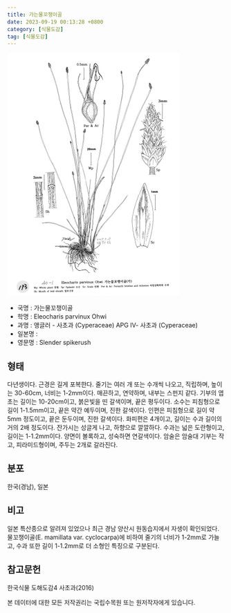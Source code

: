 ```yaml
---
title: 가는물꼬챙이골
date: 2023-09-19 00:13:28 +0800
category: [식물도감]
tag: [식물도감]
---
```




![가는물꼬챙이골](/assets/img/fileUpload/plants/basic/illustration/9871_illustration_th2.jpg)
- 국명 : 가는물꼬챙이골
- 학명 : Eleocharis parvinux Ohwi
- 과명 : 앵글러 - 사초과 (Cyperaceae) APG Ⅳ- 사초과 (Cyperaceae)
- 일본명 : 
- 영문명 : Slender spikerush


## 형태
다년생이다. 근경은 길게 포복한다. 줄기는 여러 개 또는 수개씩 나오고, 직립하며, 높이는 30-60cm, 너비는 1-2mm이다. 매끈하고, 연약하며, 내부는 스펀지 같다. 기부의 엽초는 길이는 10-20cm이고, 붉은빛을 띤 갈색이며, 끝은 평두이다. 소수는 피침형으로 길이 1-1.5mm이고, 끝은 약간 예두이며, 진한 갈색이다. 인편은 피침형으로 길이 약 5mm 정도이고, 끝은 둔두이며, 진한 갈색이다. 화피편은 4개이고, 길이는 수과 길이의 거의 2배 정도이다. 잔가시는 성글게 나고, 하향으로 깔깔하다. 수과는 넓은 도란형이고, 길이는 1-1.2mm이다. 양면이 볼록하고, 성숙하면 연갈색이다. 암술은 암술대 기부는 작고, 피라미드형이며, 주두는 2개로 갈라진다.
## 분포
한국(경남), 일본
## 비고
일본 특산종으로 알려져 있었으나 최근 경남 양산시 원동습지에서 자생이 확인되었다. 물꼬챙이골(E. mamillata var. cyclocarpa)에 비하여 줄기의 너비가 1-2mm로 가늘고, 수과 또한 길이 1-1.2mm로 더 소형인 특징으로 구분된다.
## 참고문헌
한국식물 도해도감4 사초과(2016)






본 데이터에 대한 모든 저작권리는 국립수목원 또는 원저작자에게 있습니다.
